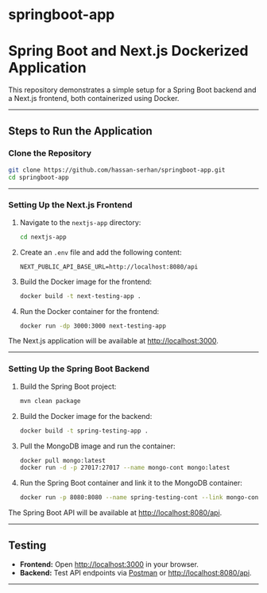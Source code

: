 # springboot-app

# Spring Boot and Next.js Dockerized Application

This repository demonstrates a simple setup for a Spring Boot backend and a Next.js frontend, both containerized using Docker.

---

## Steps to Run the Application

### Clone the Repository
```bash
git clone https://github.com/hassan-serhan/springboot-app.git
cd springboot-app
```

---

### Setting Up the Next.js Frontend

1. Navigate to the `nextjs-app` directory:
    ```bash
    cd nextjs-app
    ```

2. Create an `.env` file and add the following content:
    ```
    NEXT_PUBLIC_API_BASE_URL=http://localhost:8080/api
    ```

3. Build the Docker image for the frontend:
    ```bash
    docker build -t next-testing-app .
    ```

4. Run the Docker container for the frontend:
    ```bash
    docker run -dp 3000:3000 next-testing-app
    ```

The Next.js application will be available at [http://localhost:3000](http://localhost:3000).

---

### Setting Up the Spring Boot Backend

1. Build the Spring Boot project:
    ```bash
    mvn clean package
    ```

2. Build the Docker image for the backend:
    ```bash
    docker build -t spring-testing-app .
    ```

3. Pull the MongoDB image and run the container:
    ```bash
    docker pull mongo:latest
    docker run -d -p 27017:27017 --name mongo-cont mongo:latest
    ```

4. Run the Spring Boot container and link it to the MongoDB container:
    ```bash
    docker run -p 8080:8080 --name spring-testing-cont --link mongo-cont:mongo -d spring-testing-app:latest
    ```

The Spring Boot API will be available at [http://localhost:8080/api](http://localhost:8080/api).

---

## Testing

- **Frontend:** Open [http://localhost:3000](http://localhost:3000) in your browser.
- **Backend:** Test API endpoints via [Postman](https://www.postman.com/) or [http://localhost:8080/api](http://localhost:8080/api).

---

